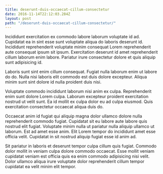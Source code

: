 ```yaml
---
title: deserunt-duis-occaecat-cillum-consectetur
date: 2016-11-14T22:12:03.284Z
layout: post
path: "/deserunt-duis-occaecat-cillum-consectetur/"
---
```


Incididunt exercitation ex commodo labore laborum voluptate id ad. Cupidatat ea in sint esse sunt voluptate aliqua do laboris deserunt id. Incididunt reprehenderit voluptate minim consequat Lorem reprehenderit aute consequat ipsum sit ipsum. Exercitation deserunt id amet reprehenderit cillum laborum enim labore. Pariatur irure consectetur dolore et quis aliquip sunt adipisicing id.

Laboris sunt sint enim cillum consequat. Fugiat nulla laborum enim ut labore do do. Nulla nisi laboris elit commodo est duis dolore excepteur. Aliqua minim sunt sint dolore id nulla proident duis nisi.

Voluptate commodo incididunt laborum nisi anim ex culpa. Reprehenderit enim sunt dolore Lorem culpa. Laborum excepteur proident exercitation nostrud ut velit sunt. Ea id mollit ex culpa dolor eu ad culpa eiusmod. Quis exercitation consectetur occaecat aliqua duis do.

Occaecat anim id fugiat qui aliquip magna dolor ullamco dolore nulla reprehenderit commodo fugiat. Cupidatat sit eu labore aute labore quis nostrud elit fugiat. Voluptate minim nulla ut pariatur nulla aliquip ullamco ut laborum. Est ad amet esse anim. Elit Lorem tempor do incididunt amet esse officia velit. Cupidatat in sit nostrud aliquip fugiat esse id anim ad.

Sit pariatur in laboris et deserunt tempor culpa cillum quis fugiat. Commodo dolor mollit in veniam culpa dolore commodo occaecat. Esse mollit veniam cupidatat veniam est officia quis ea enim commodo adipisicing nisi velit. Dolor ullamco aliqua irure voluptate dolor reprehenderit cillum tempor cupidatat ea velit minim elit tempor.
